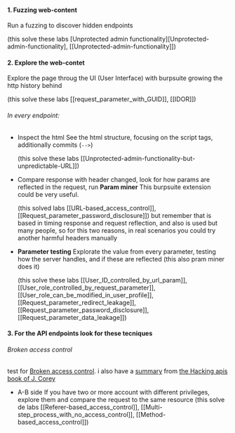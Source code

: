 #### 1. Fuzzing web-content
Run a fuzzing to discover hidden endpoints

(this solve these labs [Unprotected admin functionality][Unprotected-admin-functionality], [[Unprotected-admin-functionality]])
#### 2. Explore the web-contet
Explore the page throug the UI (User Interface) with burpsuite growing the http history behind

(this solve these labs [[request_parameter_with_GUID]], [[IDOR]])
###### In every endpoint: 
- Inspect the html 
	See the html structure, focusing on the script tags, additionally commits (`-->`)

	(this solve these labs [[Unprotected-admin-functionality-but-unpredictable-URL]])
- Compare response with header changed, look for how params are reflected in the request, run **Param miner**
	This burpsuite extension could be very useful.
	
	 (this solved labs [[URL-based_access_control]], [[Request_parameter_password_disclosure]])
	 but remember that is based in timing response and request reflection, and also is used but many people, so for this two reasons, in real scenarios you could try another harmful headers manually
- **Parameter testing** 
	Explorate the value from every parameter, testing how the server handles, and if these are reflected (this also pram miner does it)

	(this solve these labs [[User_ID_controlled_by_url_param]], [[User_role_controlled_by_request_parameter]], [[User_role_can_be_modified_in_user_profile]], [[Request_parameter_redirect_leakage]], [[Request_parameter_password_disclosure]], [[Request_parameter_data_leakage]])
#### 3. For the API endpoints look for these tecniques
###### Broken access control
test for [Broken access control](https://portswigger.net/web-security/access-control#what-is-access-control). i also have a [summary](Broken_authorization) from [the Hacking apis book of J. Corey](https://www.amazon.com/Hacking-APIs-Application-Programming-Interfaces/dp/1718502443) 
- A-B side
	If you have two or more account with different privileges, explore them and compare the request to the same resource
	(this solve de labs [[Referer-based_access_control]], [[Multi-step_process_with_no_access_control]], [[Method-based_access_control]])

